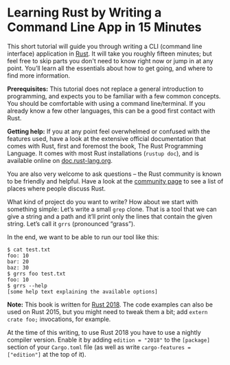 # Learning Rust by Writing a Command Line App in 15 Minutes

This short tutorial will guide you through writing
a CLI (command line interface) application
in [Rust].
It will take you roughly fifteen minutes;
but feel free to skip parts you don't need to know right now
or jump in at any point.
You’ll learn all the essentials about how to get going,
and where to find more information.

<aside>

**Prerequisites:**
This tutorial does not replace a general introduction to programming,
and expects you to be familiar with a few common concepts.
You should be comfortable with using a command line/terminal.
If you already know a few other languages,
this can be a good first contact with Rust.

**Getting help:**
If you at any point feel overwhelmed or confused with the features used,
have a look at the extensive official documentation that comes with Rust,
first and foremost the book,
The Rust Programming Language.
It comes with most Rust installations
(`rustup doc`),
and is available online on
[doc.rust-lang.org](https://doc.rust-lang.org).

You are also very welcome to ask questions –
the Rust community is known to be friendly and helpful.
Have a look at the
[community page](https://www.rust-lang.org/en-US/community.html)
to see a list of places where people discuss Rust.

</aside>

What kind of project do you want to write?
How about we start with something simple:
Let’s write a small `grep` clone.
That is a tool that we can give a string and a path
and it’ll print only the lines that contain the given string.
Let’s call it `grrs` (pronounced “grass”).

In the end,
we want to be able to run our tool like this:

```console
$ cat test.txt
foo: 10
bar: 20
baz: 30
$ grrs foo test.txt
foo: 10
$ grrs --help
[some help text explaining the available options]
```

<aside class="note">

**Note:**
This book is written for [Rust 2018].
The code examples can also be used on Rust 2015,
but you might need to tweak them a bit;
add `extern crate foo;` invocations, for example.

At the time of this writing,
to use Rust 2018 you have to use a nightly compiler version.
Enable it by adding `edition = "2018"`
to the `[package]` section of your `Cargo.toml` file
(as well as write `cargo-features = ["edition"]` at the top of it).

</aside>

[Rust]: https://rust-lang.org/
[Rust 2018]: https://rust-lang-nursery.github.io/edition-guide/
